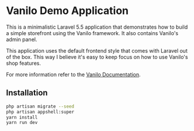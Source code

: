 # Vanilo Demo Application

This is a minimalistic Laravel 5.5 application that demonstrates how to build a simple storefront
using the Vanilo framework. It also contains Vanilo's admin panel.

This application uses the default frontend style that comes with Laravel out of the box. This way I
believe it's easy to keep focus on how to use Vanilo's shop features.

For more information refer to the [Vanilo Documentation](https://vanilo.io/docs/).

## Installation

```bash
php artisan migrate --seed
php artisan appshell:super
yarn install
yarn run dev
```

